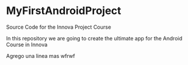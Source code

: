 # MyFirstAndroidProject
Source Code for the Innova Project Course

In this repository we are going to create the ultimate app for the Android Course in Innova

Agrego una linea mas
wfrwf
